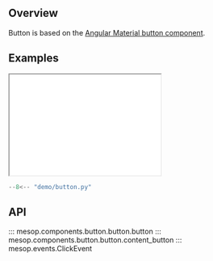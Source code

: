 ## Overview

Button is based on the [Angular Material button component](https://material.angular.io/components/button/overview).

## Examples

<iframe class="component-demo" src="/mesop/demo/?demo=button" style="height: 200px"></iframe>

```python
--8<-- "demo/button.py"
```

## API

::: mesop.components.button.button.button
::: mesop.components.button.button.content_button
::: mesop.events.ClickEvent
